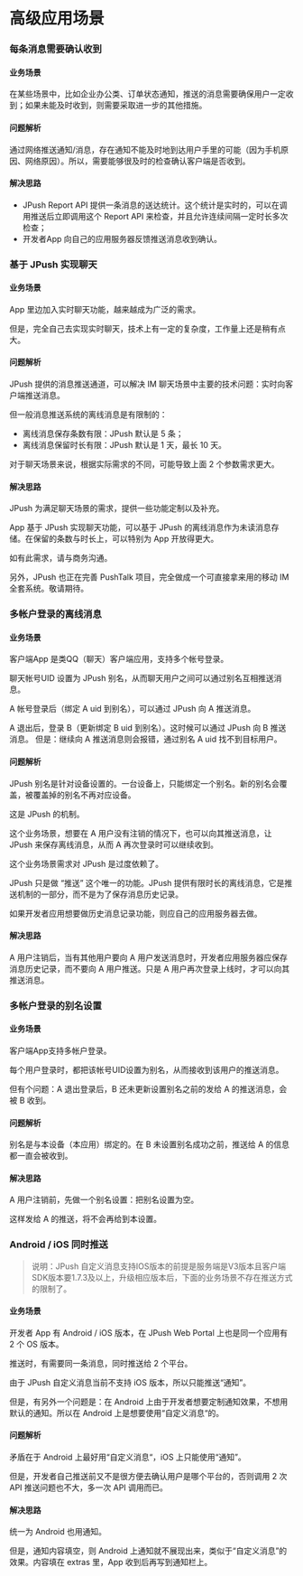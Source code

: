 # 高级应用场景

### 每条消息需要确认收到

#### 业务场景

在某些场景中，比如企业办公类、订单状态通知，推送的消息需要确保用户一定收到；如果未能及时收到，则需要采取进一步的其他措施。

#### 问题解析

通过网络推送通知/消息，存在通知不能及时地到达用户手里的可能（因为手机原因、网络原因）。所以，需要能够很及时的检查确认客户端是否收到。

#### 解决思路

* JPush Report API 提供一条消息的送达统计。这个统计是实时的，可以在调用推送后立即调用这个 Report API 来检查，并且允许连续间隔一定时长多次检查；
* 开发者App 向自己的应用服务器反馈推送消息收到确认。

### 基于 JPush 实现聊天

#### 业务场景

App 里边加入实时聊天功能，越来越成为广泛的需求。

但是，完全自己去实现实时聊天，技术上有一定的复杂度，工作量上还是稍有点大。

#### 问题解析

JPush 提供的消息推送通道，可以解决 IM 聊天场景中主要的技术问题：实时向客户端推送消息。

但一般消息推送系统的离线消息是有限制的：

* 离线消息保存条数有限：JPush 默认是 5 条；
* 离线消息保留时长有限：JPush 默认是 1 天，最长 10 天。

对于聊天场景来说，根据实际需求的不同，可能导致上面 2 个参数需求更大。

#### 解决思路

JPush 为满足聊天场景的需求，提供一些功能定制以及补充。

App 基于 JPush 实现聊天功能，可以基于 JPush 的离线消息作为未读消息存储。在保留的条数与时长上，可以特别为 App 开放得更大。

如有此需求，请与商务沟通。

另外，JPush 也正在完善 PushTalk 项目，完全做成一个可直接拿来用的移动 IM 全套系统。敬请期待。

### 多帐户登录的离线消息

#### 业务场景

客户端App 是类QQ（聊天）客户端应用，支持多个帐号登录。

聊天帐号UID 设置为 JPush 别名，从而聊天用户之间可以通过别名互相推送消息。

A 帐号登录后（绑定 A uid 到别名），可以通过 JPush 向 A 推送消息。

A 退出后，登录 B（更新绑定 B uid 到别名）。这时候可以通过 JPush 向 B 推送消息。 但是：继续向 A 推送消息则会报错，通过别名 A uid 找不到目标用户。

#### 问题解析

JPush 别名是针对设备设置的。一台设备上，只能绑定一个别名。新的别名会覆盖，被覆盖掉的别名不再对应设备。

这是 JPush 的机制。

这个业务场景，想要在 A 用户没有注销的情况下，也可以向其推送消息，让 JPush 来保存离线消息，从而 A 再次登录时可以继续收到。

这个业务场景需求对 JPush 是过度依赖了。

JPush 只是做 “推送” 这个唯一的功能。JPush 提供有限时长的离线消息，它是推送机制的一部分，而不是为了保存消息历史记录。

如果开发者应用想要做历史消息记录功能，则应自己的应用服务器去做。

#### 解决思路

A 用户注销后，当有其他用户要向 A 用户发送消息时，开发者应用服务器应保存消息历史记录，而不要向 A 用户推送。只是 A 用户再次登录上线时，才可以向其推送消息。

### 多帐户登录的别名设置

#### 业务场景

客户端App支持多帐户登录。

每个用户登录时，都把该帐号UID设置为别名，从而接收到该用户的推送消息。

但有个问题：A 退出登录后，B 还未更新设置别名之前的发给 A 的推送消息，会被 B 收到。

#### 问题解析

别名是与本设备（本应用）绑定的。在 B 未设置别名成功之前，推送给 A 的信息都一直会被收到。

#### 解决思路

A 用户注销前，先做一个别名设置：把别名设置为空。

这样发给 A 的推送，将不会再给到本设置。

### Android / iOS 同时推送

> 说明：JPush 自定义消息支持IOS版本的前提是服务端是V3版本且客户端SDK版本要1.7.3及以上，升级相应版本后，下面的业务场景不存在推送方式的限制了。

#### 业务场景

开发者 App 有 Android / iOS 版本，在 JPush Web Portal 上也是同一个应用有 2 个 OS 版本。

推送时，有需要同一条消息，同时推送给 2 个平台。

由于 JPush 自定义消息当前不支持 iOS 版本，所以只能推送“通知”。

但是，有另外一个问题是：在 Android 上由于开发者想要定制通知效果，不想用默认的通知。所以在 Android 上是想要使用“自定义消息“的。

#### 问题解析

矛盾在于 Android 上最好用“自定义消息“，iOS 上只能使用“通知”。

但是，开发者自己推送前又不是很方便去确认用户是哪个平台的，否则调用 2 次 API 推送问题也不大，多一次 API 调用而已。

#### 解决思路

统一为 Android 也用通知。

但是，通知内容填空，则 Android 上通知就不展现出来，类似于“自定义消息”的效果。内容填在 extras 里，App 收到后再写到通知栏上。

